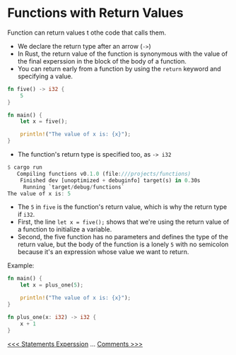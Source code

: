# Functions with Return Values

Function can return values t othe code that calls them.

- We declare the return type after an arrow (`->`)
- In Rust, the return value of the function is synonymous with the value of the final experssion in the block of the body of a function.
- You can return early from a function by using the `return` keyword and specifying a value.

```rust
fn five() -> i32 {
    5
}

fn main() {
    let x = five();

    println!("The value of x is: {x}");
}
```

- The function's return type is specified too, as `-> i32`

```rust
$ cargo run
   Compiling functions v0.1.0 (file:///projects/functions)
    Finished dev [unoptimized + debuginfo] target(s) in 0.30s
     Running `target/debug/functions`
The value of x is: 5
```

- The `5` in `five` is the function's return value, which is why the return type if `i32`. 
- First, the line `let x = five();` shows that we're using the return value of a function to initialize a variable.
- Second, the five function has no parameters and defines the type of the return value, but the body of the function is a lonely `5` with no semicolon because it's an expression whose value we want to return.



Example:

```rust
fn main() {
    let x = plus_one(5);

    println!("The value of x is: {x}");
}

fn plus_one(x: i32) -> i32 {
    x + 1
}
```


[<<< Statements Experssion](103-Statements-Expression.md) ... [Comments >>>](105-comments.md)